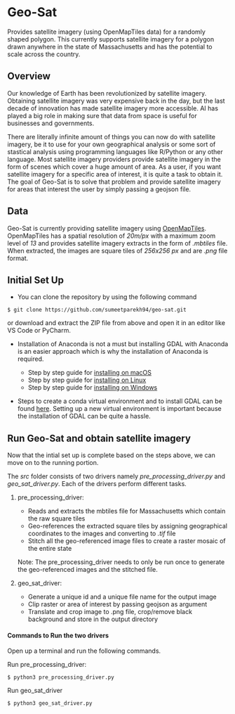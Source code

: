 # Geo-Sat
Provides satellite imagery (using OpenMapTiles data) for a randomly shaped polygon. This currently supports satellite imagery for a polygon drawn anywhere in the state of Massachusetts and has the potential to scale across the country.

## Overview
Our knowledge of Earth has been revolutionized by satellite imagery. Obtaining satellite imagery was very expensive back in the day, but the last decade of innovation has made satellite imagery more accessible. AI has played a big role in making sure that data from space is useful for businesses and governments.

There are literally infinite amount of things you can now do with satellite imagery, be it to use for your own geographical analysis or some sort of stastical analysis using programming languages like R/Python or any other language. Most satellite imagery providers provide satellite imagery in the form of scenes which cover a huge amount of area. As a user, if you want satellite imagery for a specific area of interest, it is quite a task to obtain it. The goal of Geo-Sat is to solve that problem and provide satellite imagery for areas that interest the user by simply passing a geojson file.


## Data
Geo-Sat is currently providing satellite imagery using [OpenMapTiles](https://openmaptiles.org/). OpenMapTiles has a spatial resolution of _20m/px_ with a maximum zoom level of _13_ and provides satellite imagery extracts in the form of _.mbtiles_ file. When extracted, the images are square tiles of _256x256 px_ and are _.png_ file format.


## Initial Set Up

* You can clone the repository by using the following command

```
$ git clone https://github.com/sumeetparekh94/geo-sat.git
```

or download and extract the ZIP file from above and open it in an editor like VS Code or PyCharm.

* Installation of Anaconda is not a must but installing GDAL with Anaconda is an easier approach which is why the installation of Anaconda is required.

  * Step by step guide for [installing on macOS](https://docs.anaconda.com/anaconda/install/mac-os/)
  * Step by step guide for [installing on Linux](https://docs.anaconda.com/anaconda/install/linux/)
  * Step by step guide for [installing on Windows](https://docs.anaconda.com/anaconda/install/windows/)
   
* Steps to create a conda virtual environment and to install GDAL can be found [here](https://chrieke.medium.com/howto-install-python-for-geospatial-applications-1dbc82433c05). Setting up a new virtual environment is important because the installation of GDAL can be quite a hassle.


## Run Geo-Sat and obtain satellite imagery

Now that the intial set up is complete based on the steps above, we can move on to the running portion.

The _src_ folder consists of two drivers namely _pre_processing_driver.py_ and _geo_sat_driver.py_. Each of the drivers perform different tasks.

1. pre_processing_driver:

   * Reads and extracts the mbtiles file for Massachusetts which contain the raw square tiles
   * Geo-references the extracted square tiles by assigning geographical coordinates to the images and converting to _.tif_ file
   * Stitch all the geo-referenced image files to create a raster mosaic of the entire state

   Note: The pre_processing_driver needs to only be run once to generate the geo-referenced images and the stitched file.

2. geo_sat_driver:

   * Generate a unique id and a unique file name for the output image
   * Clip raster or area of interest by passing geojson as argument
   * Translate and crop image to .png file, crop/remove black background and store in the output directory

#### Commands to Run the two drivers

Open up a terminal and run the following commands.

Run pre_processing_driver:

```
$ python3 pre_processing_driver.py
```

Run geo_sat_driver

```
$ python3 geo_sat_driver.py
```
